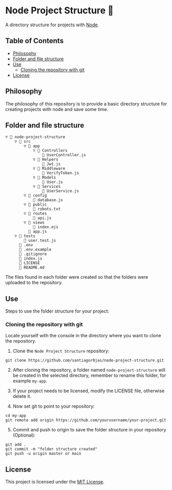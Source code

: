 # Node Project Structure :open_file_folder:
A directory structure for projects with [Node](https://nodejs.org).

## Table of Contents
* [Philosophy](#philosophy)
* [Folder and file structure](#folder-and-file-structure)
* [Use](#use)
	* [Cloning the repository with git](#cloning-the-repository-with-git)
* [License](#license)

## Philosophy
The philosophy of this repository is to provide a basic directory structure for creating projects with node and save some time.

## Folder and file structure
```
▽ 📁 node-project-structure
    ▽ 📁 src
        ▽ 📁 app
            ▽ 📁 Controllers
                📄 UserController.js
            ▽ 📁 Helpers
                📄 Jwt.js
            ▽ 📁 Middleware
                📄 VerifyToken.js
            ▽ 📁 Models
                📄 User.js
            ▽ 📁 Services
                📄 UserService.js
        ▽ 📁 config
            📄 database.js
        ▽ 📁 public
            📄 robots.txt
        ▽ 📁 routes
            📄 api.js
        ▽ 📁 views
            📄 index.ejs
          📄 app.js
    ▽ 📁 tests
        📄 user.test.js
      📄 .env
      📄 .env.example
      📄 .gitignore
      📄 index.js
      📄 LICENSE
      📄 README.md
```
The files found in each folder were created so that the folders were uploaded to the repository.

## Use
Steps to use the folder structure for your project:

### Cloning the repository with git
Locate yourself with the console in the directory where you want to clone the repository.

1. Clone the `Node Project Structure` repository:

```console
git clone https://github.com/santiagor0jas/node-project-structure.git
```

2. After cloning the repository, a folder named `node-project-structure` will be created in the selected directory, remember to rename this folder, for example `my-app`.

3. If your project needs to be licensed, modify the LICENSE file, otherwise delete it.

4. Now set git to point to your repository:

```console
cd my-app
git remote add origin https://github.com/yourusername/your-project.git
```

5. Commit and push to origin to save the folder structure in your repository (Optional):

```console
git add .
git commit -m "folder structure created"
git push -u origin master or main
```

## License
This project is licensed under the [MIT License](./LICENSE).
